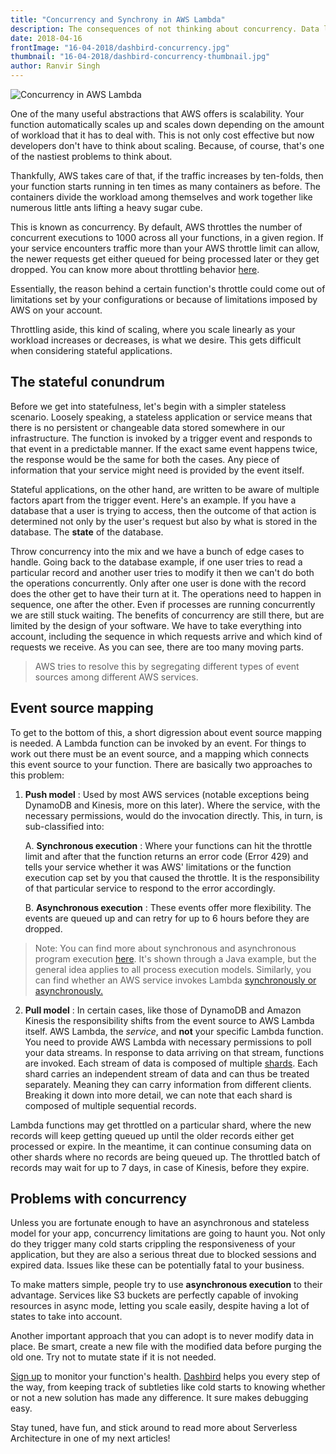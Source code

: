```yaml
---
title: "Concurrency and Synchrony in AWS Lambda"
description: The consequences of not thinking about concurrency. Data loss and inconsistencies.
date: 2018-04-16
frontImage: "16-04-2018/dashbird-concurrency.jpg"
thumbnail: "16-04-2018/dashbird-concurrency-thumbnail.jpg"
author: Ranvir Singh
---
```


![Concurrency in AWS Lambda](/images/blog/16-04-2018/dashbird-concurrency.jpg)

One of the many useful abstractions that AWS offers is scalability. Your function automatically scales up and scales down depending on the amount of workload that it
has to deal with. This is not only cost effective but now developers don't have to think about scaling. Because, of course, that's one of the nastiest
problems to think about. 

Thankfully, AWS takes care of that, if the traffic increases by ten-folds, then your function starts running in ten times
as many containers as before. The containers divide the workload among themselves and work together like numerous little ants lifting a heavy sugar cube.  

This is known as concurrency. By default, AWS throttles the number of concurrent executions to 1000 across all your functions, in a given region.
If your service encounters traffic more than your AWS throttle limit can allow, the newer requests get either queued for being processed later or they get
dropped. You can know more about throttling behavior <a href="https://docs.aws.amazon.com/lambda/latest/dg/concurrent-executions.html" target=\_blank>here</a>.

Essentially, the reason behind a certain function's throttle could come out of limitations set by your configurations or because of limitations imposed by AWS on your account.

Throttling aside, this kind of scaling, where you scale linearly as your workload increases or decreases, is what we desire. This gets difficult when considering stateful applications.

## The stateful conundrum

Before we get into statefulness, let's begin with a simpler stateless scenario. Loosely speaking, a stateless application or service means that there is no persistent or changeable data stored somewhere in our infrastructure. The function is invoked by a trigger event and responds to that event in a predictable manner. If the exact same event happens twice, the response would be the same for both the cases. Any piece of information that your service might need is provided by the event itself.

Stateful applications, on the other hand, are written to be aware of multiple factors apart from the trigger event. Here's an example. If you have a database that a user is trying to access, then the outcome of that action is determined not only by the user's request but also by what is stored in the database.
The **state** of the database.

Throw concurrency into the mix and we have a bunch of edge cases to handle. Going back to the database example, if one user tries to read a particular record and another user tries to modify it then we can't do both the operations concurrently. Only after one user is done with the record does the other get to have their turn at it. The operations need to happen in sequence, one after the other. Even if processes are running concurrently we are still stuck waiting. The
benefits of concurrency are still there, but are limited by the design of your software. We have to take everything into account, including the sequence in which requests arrive and which kind of requests we receive. As you can see, there are too many moving parts.

> AWS tries to resolve this by segregating different types of event sources among different AWS services.

## Event source mapping
To get to the bottom of this, a short digression about event source mapping is needed. A Lambda function can be invoked by an event. For things to work out there must be an event source, and a mapping which connects this event source to your function. There are basically two approaches to this problem:

  1. __Push model__ : Used by most AWS services (notable exceptions being DynamoDB and Kinesis, more on this later). Where the service, with the necessary permissions, would do the invocation directly. This, in turn, is sub-classified into:  

     A. **Synchronous execution** : Where your functions can hit the throttle limit and after that the function returns an error code (Error 429) and tells your service whether it was AWS' limitations or the function execution cap set by you that caused the throttle. It is the responsibility of that particular service to respond to the error accordingly.

     B. **Asynchronous execution** : These events offer more flexibility. The events are queued up and can retry for up to 6 hours before they are dropped.

  >Note: You can find more about synchronous and asynchronous program execution
  <a href="https://docs.aws.amazon.com/sdk-for-java/v1/developer-guide/basics-async.html" target=\_blank>here</a>. It's shown through a Java example, but the general idea applies to all process execution models. Similarly, you can find whether an AWS service invokes Lambda <a href="https://docs.aws.amazon.com/lambda/latest/dg/invoking-lambda-function.html" target=\_blank> synchronously or asynchronously.</a>  

  2. __Pull model__ : In certain cases, like those of DynamoDB and Amazon Kinesis the responsibility shifts from the event source to AWS Lambda itself. AWS Lambda, the *service*, and **not** your specific Lambda function. You need to provide AWS Lambda with necessary permissions to poll your data streams. In response to data arriving on that stream, functions are invoked. Each stream of data is composed of multiple <a href="https://docs.aws.amazon.com/streams/latest/dev/key-concepts.html" target=\_blank>shards</a>. Each shard carries an independent stream of data and can thus be treated separately. Meaning they can carry information from different clients. Breaking it down into more detail, we can note that each shard is composed of multiple sequential records.

  Lambda functions may get throttled on a particular shard, where the new records will keep getting queued up until the older records either get processed or expire. In the meantime, it can continue consuming data on other shards where no records are being queued up. The throttled batch of records may wait for up to 7 days, in case of Kinesis, before they expire.  


## Problems with concurrency
Unless you are fortunate enough to have an asynchronous and stateless model for your app, concurrency limitations are going to haunt you. Not only do they trigger many cold starts crippling the responsiveness of your application, but they are also a serious threat due to blocked sessions and expired data. Issues like these can be potentially fatal to your business.

To make matters simple, people try to use **asynchronous execution** to their advantage. Services like S3 buckets are perfectly capable of invoking resources in async mode, letting you scale easily, despite having a lot of states to take into account.

Another important approach that you can adopt is to never modify data in place. Be smart, create a new file with the modified data before purging the old one. Try not to mutate state if it is not needed.

[Sign up](https://dashbird.io/register/) to monitor your function's health. [Dashbird](https://dashbird.io) helps you every step of the way, from keeping track of subtleties like cold starts to knowing whether or not a new solution has made any difference. It sure makes debugging easy.

Stay tuned, have fun, and stick around to read more about Serverless Architecture in one of my next articles!
